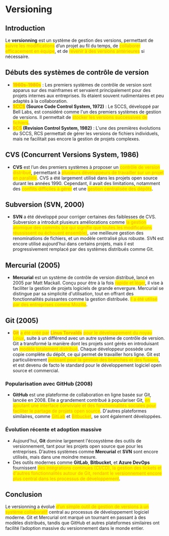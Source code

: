 # Versioning

## Introduction

Le **versionning** est un système de gestion des versions, permettant de <mark style="color:orange;">suivre les modifications</mark> d’un projet au fil du temps, de <mark style="color:orange;">collaborer efficacement en équipe</mark>, et de <mark style="color:orange;">revenir à des versions antérieures</mark> si nécessaire.

## **Débuts des systèmes de contrôle de version**

* <mark style="color:orange;">**1960s-1980s**</mark> : Les premiers systèmes de contrôle de version sont apparus sur des mainframes et servaient principalement pour des projets internes aux entreprises. Ils étaient souvent rudimentaires et peu adaptés à la collaboration.
* <mark style="color:orange;">**SCCS**</mark>**&#x20;(Source Code Control System, 1972)** : Le SCCS, développé par Bell Labs, est considéré comme l'un des premiers systèmes de gestion de versions. Il permettait de <mark style="color:orange;">stocker les versions successives de fichiers</mark>.
* <mark style="color:orange;">**RCS**</mark>**&#x20;(Revision Control System, 1982)** : L'une des premières évolutions du SCCS, RCS permettait de gérer les versions de fichiers individuels, mais ne facilitait pas encore la gestion de projets complexes.

## **CVS (Concurrent Versions System, 1986)**

* **CVS** est l’un des premiers systèmes à proposer un <mark style="color:orange;">contrôle de version distribué</mark>, permettant à <mark style="color:orange;">plusieurs développeurs de travailler sur un projet en parallèle</mark>. CVS a été largement utilisé dans les projets open source durant les années 1990. Cependant, il avait des limitations, notamment des <mark style="color:orange;">conflits difficiles à gérer</mark> et une <mark style="color:orange;">gestion centralisée des dépôts</mark>.

## **Subversion (SVN, 2000)**

* **SVN** a été développé pour corriger certaines des faiblesses de CVS. Subversion a introduit plusieurs améliorations comme <mark style="color:orange;">la gestion atomique des commits (ce qui signifie que toutes les modifications réussissent ou échouent ensemble)</mark>, une meilleure gestion des renominations de fichiers, et un modèle centralisé plus robuste. SVN est encore utilisé aujourd'hui dans certains projets, mais il est progressivement remplacé par des systèmes distribués comme Git.

## **Mercurial (2005)**

* **Mercurial** est un système de contrôle de version distribué, lancé en 2005 par Matt Mackall. Conçu pour être à la fois <mark style="color:orange;">rapide et léger</mark>, il vise à faciliter la gestion de projets logiciels de grande envergure. Mercurial se distingue par sa simplicité d'utilisation, tout en offrant des fonctionnalités puissantes comme la gestion distribuée. <mark style="color:orange;">Il a été utilisé par des entreprises comme Mozilla</mark>.

## **Git (2005)**

* <mark style="color:orange;">**Git**</mark> <mark style="color:orange;"></mark><mark style="color:orange;">a été créé par</mark> <mark style="color:orange;"></mark><mark style="color:orange;">**Linus Torvalds**</mark> <mark style="color:orange;"></mark><mark style="color:orange;">pour le développement du noyau Linux</mark>, suite à un différend avec un autre système de contrôle de version. Git a transformé la manière dont les projets sont gérés en introduisant un <mark style="color:orange;">modèle totalement distribué</mark>. Chaque développeur possède une copie complète du dépôt, ce qui permet de travailler hors ligne. Git est particulièrement <mark style="color:orange;">puissant pour la gestion des branches et des fusions</mark>, et est devenu de facto le standard pour le développement logiciel open source et commercial.

### **Popularisation avec GitHub (2008)**

* **GitHub** est une plateforme de collaboration en ligne basée sur Git, lancée en 2008. Elle a grandement contribué à populariser Git, <mark style="color:orange;">en ajoutant une interface conviviale et des fonctionnalités sociales pour faciliter le partage de projets open source</mark>. D'autres plateformes similaires, comme <mark style="color:orange;">GitLab</mark> et <mark style="color:orange;">Bitbucket</mark>, se sont également développées.

### **Évolution récente et adoption massive**

* Aujourd'hui, **Git** domine largement l'écosystème des outils de versionnement, tant pour les projets open source que pour les entreprises. D’autres systèmes comme **Mercurial** et **SVN** sont encore utilisés, mais dans une moindre mesure.
* Des outils modernes comme **GitLab**, **Bitbucket**, et **Azure DevOps** fournissent <mark style="color:orange;">des intégrations continues (CI/CD), la gestion des tickets et d'autres fonctionnalités autour de Git, rendant le versionnement encore plus central dans les processus de développement</mark>.

## Conclusion

Le versionning a évolué <mark style="color:orange;">d’un simple outil de gestion de versions à un système collaboratif</mark> central au processus de développement logiciel moderne. Git et Mercurial ont marqué un tournant en passant à des modèles distribués, tandis que GitHub et autres plateformes similaires ont facilité l’adoption massive du versionnement dans le monde entier.
